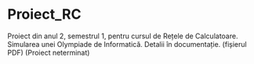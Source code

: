 # Proiect_RC

Proiect din anul 2, semestrul 1, pentru cursul de Rețele de Calculatoare.
Simularea unei Olympiade de Informatică.
Detalii în documentație. (fișierul PDF)
(Proiect neterminat)
